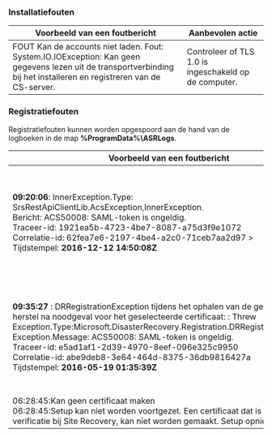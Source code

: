 
### <a name="installation-failures"></a>Installatiefouten
| **Voorbeeld van een foutbericht** | **Aanbevolen actie** |
|--------------------------|------------------------|
|FOUT   Kan de accounts niet laden. Fout: System.IO.IOException: Kan geen gegevens lezen uit de transportverbinding bij het installeren en registreren van de CS-server.| Controleer of TLS 1.0 is ingeschakeld op de computer. |

### <a name="registration-failures"></a>Registratiefouten
Registratiefouten kunnen worden opgespoord aan de hand van de logboeken in de map **%ProgramData%\ASRLogs**.

| **Voorbeeld van een foutbericht** | **Aanbevolen actie** |
|--------------------------|------------------------|
|**09:20:06**: InnerException.Type: SrsRestApiClientLib.AcsException,InnerException.<br>Bericht: ACS50008: SAML-token is ongeldig.<br>Traceer-id: 1921ea5b-4723-4be7-8087-a75d3f9e1072<br>Correlatie-id: 62fea7e6-2197-4be4-a2c0-71ceb7aa2d97 ><br>Tijdstempel: **2016-12-12 14:50:08Z<br>** | Zorg ervoor dat de tijd op de systeemklok niet meer dan 15 minuten afwijkt van de lokale tijd. Voer het installatieprogramma opnieuw uit om de registratie te voltooien.|
|**09:35:27** : DRRegistrationException tijdens het ophalen van de gehele kluis voor herstel na noodgeval voor het geselecteerde certificaat: : Threw Exception.Type:Microsoft.DisasterRecovery.Registration.DRRegistrationException, Exception.Message: ACS50008: SAML-token is ongeldig.<br>Traceer-id: e5ad1af1-2d39-4970-8eef-096e325c9950<br>Correlatie-id: abe9deb8-3e64-464d-8375-36db9816427a<br>Tijdstempel: **2016-05-19 01:35:39Z**<br> | Zorg ervoor dat de tijd op de systeemklok niet meer dan 15 minuten afwijkt van de lokale tijd. Voer het installatieprogramma opnieuw uit om de registratie te voltooien.|
|06:28:45:Kan geen certificaat maken<br>06:28:45:Setup kan niet worden voortgezet. Een certificaat dat is vereist voor verificatie bij Site Recovery, kan niet worden gemaakt. Setup opnieuw uitvoeren | Zorg ervoor dat u Setup uitvoert als lokale beheerder. |


<!--HONumber=Feb17_HO2-->


